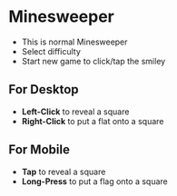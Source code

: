 # Minesweeper
* This is normal Minesweeper
* Select difficulty
* Start new game to click/tap the smiley

## For Desktop
* **Left-Click** to reveal a square
* **Right-Click** to put a flat onto a square

## For Mobile
* **Tap** to reveal a square
* **Long-Press** to put a flag onto a square
